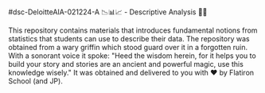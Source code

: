 #dsc-DeloitteAIA-021224-A 📉📊📈 -  Descriptive Analysis 📖🧐

This repository contains materials that introduces fundamental notions from statistics that students can use to describe their data.  The repository was obtained from a wary griffin which stood guard over it in a forgotten ruin. With a sonorant voice it spoke: "Heed the wisdom herein, for it helps you to build your story and stories are an ancient and powerful magic, use this knowledge wisely." It was obtained and delivered to you with ❤️ by Flatiron School (and JP).